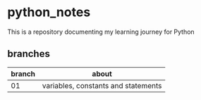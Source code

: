 # python_notes

This is a repository documenting my learning journey for Python

## branches
branch  | about
------------- | -------------
01  | variables, constants and statements
